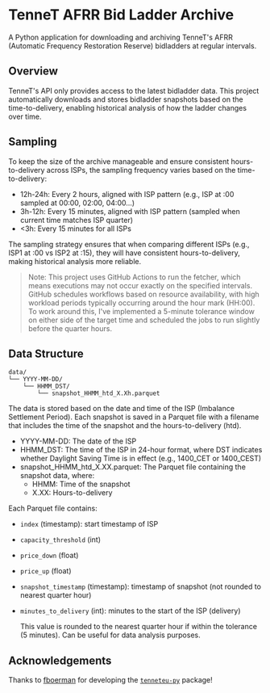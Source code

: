 # TenneT AFRR Bid Ladder Archive

A Python application for downloading and archiving TenneT's AFRR (Automatic Frequency Restoration Reserve) bidladders at regular intervals.

## Overview

TenneT's API only provides access to the latest bidladder data. This project automatically downloads and stores bidladder snapshots based on the time-to-delivery, enabling historical analysis of how the ladder changes over time.

## Sampling
To keep the size of the archive manageable and ensure consistent hours-to-delivery across ISPs, the sampling frequency varies based on the time-to-delivery:

- 12h-24h: Every 2 hours, aligned with ISP pattern (e.g., ISP at :00 sampled at 00:00, 02:00, 04:00...)
- 3h-12h: Every 15 minutes, aligned with ISP pattern (sampled when current time matches ISP quarter)
- <3h: Every 15 minutes for all ISPs

The sampling strategy ensures that when comparing different ISPs (e.g., ISP1 at :00 vs ISP2 at :15), they will have consistent hours-to-delivery, making historical analysis more reliable.

> Note: This project uses GitHub Actions to run the fetcher, which means executions may not occur exactly on the specified intervals. GitHub schedules workflows based on resource availability, with high workload periods typically occurring around the hour mark (HH:00). To work around this, I've implemented a 5-minute tolerance window on either side of the target time and scheduled the jobs to run slightly before the quarter hours.

## Data Structure
```
data/
└── YYYY-MM-DD/
    └── HHMM_DST/
        └── snapshot_HHMM_htd_X.Xh.parquet
```

The data is stored based on the date and time of the ISP (Imbalance Settlement Period). Each snapshot is saved in a Parquet file with a filename that includes the time of the snapshot and the hours-to-delivery (htd).

- YYYY-MM-DD: The date of the ISP
- HHMM_DST: The time of the ISP in 24-hour format, where DST indicates whether Daylight Saving Time is in effect (e.g., 1400_CET or 1400_CEST)
- snapshot_HHMM_htd_X.XX.parquet: The Parquet file containing the snapshot data, where:
    - HHMM: Time of the snapshot
    - X.XX: Hours-to-delivery

Each Parquet file contains:

- `index` (timestamp): start timestamp of ISP
- `capacity_threshold` (int)
- `price_down` (float)
- `price_up` (float)
- `snapshot_timestamp` (timestamp): timestamp of snapshot (not rounded to nearest quarter hour)
- `minutes_to_delivery` (int): minutes to the start of the ISP (delivery)

    This value is rounded to the nearest quarter hour if within the tolerance (5 minutes). Can be useful for data analysis purposes.

## Acknowledgements

Thanks to [fboerman](https://github.com/fboerman) for developing the [`tenneteu-py`](https://github.com/fboerman/TenneTeu-py) package!